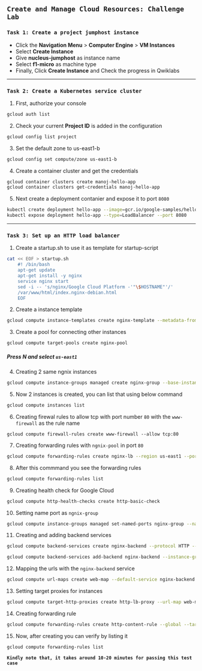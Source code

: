 ## `Create and Manage Cloud Resources: Challenge Lab`

### `Task 1: Create a project jumphost instance`

- Click the **Navigation Menu** > **Computer Engine** > **VM Instances**
- Select **Create Instance**
- Give **nucleus-jumphost** as instance name
- Select **f1-micro** as machine type
- Finally, Click **Create Instance** and Check the progress in Qwiklabs

<hr>

### `Task 2: Create a Kubernetes service cluster`

1) First, authorize your console

```bash
gcloud auth list
```

2) Check your current **Project ID** is added in the configuration
```bash
gcloud config list project
```

3) Set the default zone to us-east1-b
```bash
gcloud config set compute/zone us-east1-b
```

4) Create a container cluster and get the credentials 
```bash
gcloud container clusters create manoj-hello-app
gcloud container clusters get-credentials manoj-hello-app
```

5) Next create a deployment contanier and expose it to port `8080`
```bash
kubectl create deployment hello-app --image=gcr.io/google-samples/hello-app:2.0
kubectl expose deployment hello-app --type=LoadBalancer --port 8080
```

<hr>

### `Task 3: Set up an HTTP load balancer`

1) Create a startup.sh to use it as template for startup-script

```bash
cat << EOF > startup.sh
    #! /bin/bash
    apt-get update
    apt-get install -y nginx
    service nginx start
    sed -i -- 's/nginx/Google Cloud Platform -'"\$HOSTNAME"'/' 
    /var/www/html/index.nginx-debian.html
    EOF
```


2) Create a instance template

```bash
gcloud compute instance-templates create nginx-template --metadata-from-file startup-script=startup.sh
```

3) Create a pool for connecting other instances
```bash
gcloud compute target-pools create nginx-pool
```
##### Press **N** and select `us-east1`

4) Creating 2 same ngnix instances 

```bash
gcloud compute instance-groups managed create nginx-group --base-instance-name nginx --size 2 --template nginx-template --target-pool nginx-pool
```

5) Now 2 instances is created, you can list that using below command
```bash
gcloud compute instances list
```

6) Creating firewal rules to allow tcp with port number `80` with the `www-firewall` as the rule name
```
gcloud compute firewall-rules create www-firewall --allow tcp:80
```

7) Creating forwarding rules with `ngnix-pool` in port `80`
```bash
gcloud compute forwarding-rules create nginx-lb --region us-east1 --ports=80 --target-pool nginx-pool
```

8) After this commmand you see the forwarding rules

```bash
gcloud compute forwarding-rules list
```

9) Creating health check for Google Cloud

```bash
gcloud compute http-health-checks create http-basic-check
```

10) Setting name port as `ngnix-group`

```bash
gcloud compute instance-groups managed set-named-ports nginx-group --named-ports http:80
```

11) Creating and adding backend services

```bash
gcloud compute backend-services create nginx-backend --protocol HTTP --http-health-checks http-basic-check --global
```

```bash
gcloud compute backend-services add-backend nginx-backend --instance-group nginx-group --instance-group-zone us-east1-b --global
```

12) Mapping the urls with the `nginx-backend` service

```bash
gcloud compute url-maps create web-map --default-service nginx-backend
```

13) Setting target proxies for instances

```bash
gcloud compute target-http-proxies create http-lb-proxy --url-map web-map
```

14) Creating forwarding rule

```bash
gcloud compute forwarding-rules create http-content-rule --global --target-http-proxy http-lb-proxy --ports 80
```

15) Now, after creating you can verify by listing it

```bash
gcloud compute forwarding-rules list
```

**`Kindly note that, it takes around 10-20 minutes for passing this test case`**
